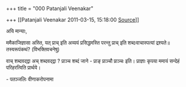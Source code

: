 +++
title = "000 Patanjali Veenakar"

+++
[[Patanjali Veenakar	2011-03-15, 15:18:00 [Source](https://groups.google.com/g/bvparishat/c/1ksCEMbdlqA)]]



अयि मान्याः,

ममैकाजिज्ञासा अस्ति, यत् प्राच् इति अव्ययं प्रसिद्धमस्ति परन्तु प्राच् इति शब्दःवाचास्पत्यां द्रश्यते॥ तस्यरूपंकथं? (विभक्तिवचनेषु)

वाच् शब्दवद्द्वा अच् शब्दवद्द्वा ? प्राञ्च शब्दं जाने - प्राङ् प्राञ्चौ प्राञ्चः इति। प्राज्ञाः कृपया ममायं सन्देहं परिहरत्विति प्रार्थये।

\- पतञ्जलिः वीणाकरोपनामा

  

